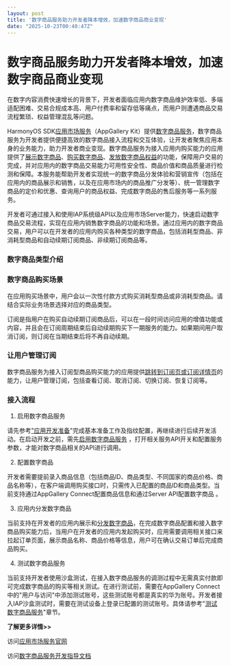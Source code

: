 ```yaml
---
layout: post
title: '数字商品服务助力开发者降本增效，加速数字商品商业变现'
date: "2025-10-23T00:40:47Z"
---
```

数字商品服务助力开发者降本增效，加速数字商品商业变现
==========================

在数字内容消费快速增长的背景下，开发者面临应用内数字商品维护效率低、多端适配困难、交易合规成本高、用户付费率和留存低等痛点，而用户则遭遇商品交易流程繁琐、权益管理混乱等问题。

HarmonyOS SDK[应用市场服务](https://developer.huawei.com/consumer/cn/sdk/appgallery-kit/?ha_source=hms1 "应用市场服务")（AppGallery Kit）提供[数字商品服务](https://developer.huawei.com/consumer/cn/doc/harmonyos-guides/store-iap?ha_source=hms1 "数字商品服务")，数字商品服务为开发者提供便捷高效的数字商品接入流程和交互体验，让开发者聚焦应用本身的业务能力，助力开发者商业变现。数字商品服务为接入应用内购买能力的应用提供了[展示数字商品](https://developer.huawei.com/consumer/cn/doc/harmonyos-guides/store-iap-distribute-query?ha_source=hms1 "展示数字商品")、[购买数字商品](https://developer.huawei.com/consumer/cn/doc/harmonyos-guides/store-iap-distribute-purchase?ha_source=hms1 "购买数字商品")、[发放数字商品权益](https://developer.huawei.com/consumer/cn/doc/harmonyos-guides/store-iap-distribute-delivering?ha_source=hms1 "发放数字商品权益")的功能，保障用户交易的完成，并对应用内的数字商品交易能力可用性安全性、商品价值和商品质量进行检测和保障。本服务能帮助开发者实现统一的数字商品分发体验和营销宣传（包括在应用内的商品展示和销售，以及在应用市场内的商品推广分发等）、统一管理数字商品的定价和优惠、查询用户的商品权益、完成数字商品的售后服务等一系列服务。

开发者可通过接入和使用IAP系统级API以及应用市场Server能力，快速启动数字商品交易流程，实现在应用内销售数字商品的功能和场景。通过应用内的数字商品交易，用户可以在开发者的应用内购买各种类型的数字商品，包括消耗型商品、非消耗型商品和自动续期订阅商品、非续期订阅商品等。

### 数字商品类型介绍

### 数字商品购买场景

在应用购买场景中，用户会以一次性付款方式购买消耗型商品或非消耗型商品。请结合实际业务场景选择对应的商品类型。

订阅是指用户在购买自动续期订阅商品后，可以在一段时间访问应用的增值功能或内容，并且会在订阅周期结束后自动续期购买下一期服务的能力。如果期间用户取消订阅，则订阅在当期结束后将不再自动续期。

### 让用户管理订阅

数字商品服务为接入订阅型商品购买能力的应用提供[跳转到订阅页或订阅详情页](https://developer.huawei.com/consumer/cn/doc/harmonyos-references/iap-iap?ha_source=hms1#section39973360502 "跳转到订阅页或订阅详情页")的能力，让用户管理订阅，包括查看订阅、取消订阅、切换订阅、恢复订阅等。

### 接入流程

1.  启用数字商品服务

请先参考["应用开发准备](https://developer.huawei.com/consumer/cn/doc/harmonyos-guides/application-dev-overview?ha_source=hms1 "“应用开发准备")"完成基本准备工作及指纹配置，再继续进行后续开发活动。在启动开发之前，需先[启用数字商品服务](https://developer.huawei.com/consumer/cn/doc/harmonyos-guides/store-iap-enabling?ha_source=hms1 "启用数字商品服务") ，打开相关服务API开关和配置服务参数，才能对数字商品相关的API进行调用。

2.  配置数字商品

开发者需要提前录入商品信息（包括商品ID、商品类型、不同国家的商品价格、商品名称等），在客户端调用购买接口时，只需传入已配置的商品ID和商品类型。当前支持通过AppGallery Connect配置商品信息和通过Server API配置数字商品 。

3.  应用内分发数字商品

当前支持在开发者的应用内展示和[分发数字商品](https://developer.huawei.com/consumer/cn/doc/harmonyos-guides/store-iap-distribute?ha_source=hms1 "分发数字商品")，在完成数字商品配置和接入数字商品购买能力后，当用户在开发者的应用内发起购买时，应用需要调用相关接口来拉起订单页面，展示商品名称、商品价格等信息，用户可在确认交易订单后完成商品购买。

4.  测试数字商品服务

当前支持开发者使用沙盒测试，在接入数字商品服务的调测过程中无需真实付款即可完成数字商品的购买等相关测试。在进行测试前，需要在AppGallery Connect中的"用户与访问"中添加测试账号，这些测试账号都是真实的华为账号。开发者接入IAP沙盒测试时，需要在测试设备上登录已配置的测试账号。具体请参考"[测试数字商品服务](https://developer.huawei.com/consumer/cn/doc/harmonyos-guides/store-iap-sandbox?ha_source=hms1 "测试数字商品服务")"章节。

**了解更多详情>>**

访问[应用市场服务官网](https://developer.huawei.com/consumer/cn/sdk/appgallery-kit/?ha_source=hms1 "应用市场服务官网")

访问[数字商品服务开发指导文档](https://developer.huawei.com/consumer/cn/doc/harmonyos-guides/store-iap?ha_source=hms1 "数字商品服务开发指导文档")